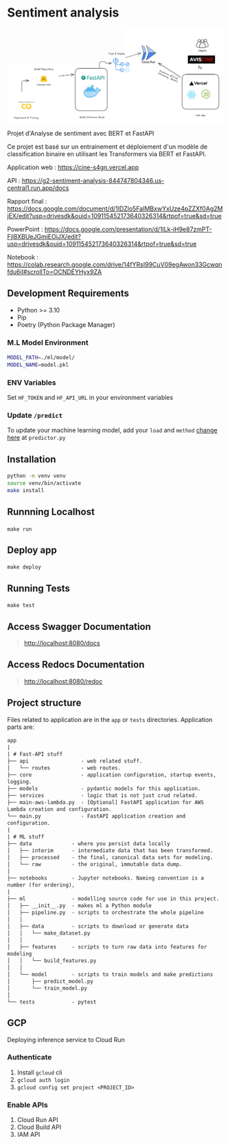 # Sentiment analysis

![aviscine.png](aviscine.png)

Projet d'Analyse de sentiment avec BERT et FastAPI 

Ce projet est basé sur un entrainement et déploiement d'un modèle de classification binaire en utilisant les Transformers via BERT  et FastAPI.

Application  web : https://cine-s4gn.vercel.app

API : https://g2-sentiment-analysis-844747804346.us-central1.run.app/docs

Rapport final : https://docs.google.com/document/d/1lDZlo5FaIMBxwYxUze4pZZXf0Ag2MjEX/edit?usp=drivesdk&ouid=109115452173640326314&rtpof=true&sd=true

PowerPoint : https://docs.google.com/presentation/d/1lLk-iH9e87zmPT-Fjl8XBUeJGmiEOiJX/edit?usp=drivesdk&ouid=109115452173640326314&rtpof=true&sd=true


Notebook : https://colab.research.google.com/drive/14fYRsI99CuV09egAwon33Gcwqnfdu6iI#scrollTo=OCNDEYHyx9ZA
## Development Requirements

- Python >= 3.10
- Pip
- Poetry (Python Package Manager)

### M.L Model Environment

```sh
MODEL_PATH=./ml/model/
MODEL_NAME=model.pkl
```
### ENV Variables

Set `HF_TOKEN` and `HF_API_URL` in your environment variables



### Update `/predict`

To update your machine learning model, add your `load` and `method` [change here](app/api/routes/predictor.py#L19) at `predictor.py`

## Installation

```sh
python -m venv venv
source venv/bin/activate
make install
```

## Runnning Localhost

`make run`

## Deploy app

`make deploy`

## Running Tests

`make test`

## Access Swagger Documentation

> <http://localhost:8080/docs>

## Access Redocs Documentation

> <http://localhost:8080/redoc>

## Project structure

Files related to application are in the `app` or `tests` directories.
Application parts are:

    app
    |
    | # Fast-API stuff
    ├── api                 - web related stuff.
    │   └── routes          - web routes.
    ├── core                - application configuration, startup events, logging.
    ├── models              - pydantic models for this application.
    ├── services            - logic that is not just crud related.
    ├── main-aws-lambda.py  - [Optional] FastAPI application for AWS Lambda creation and configuration.
    └── main.py             - FastAPI application creation and configuration.
    |
    | # ML stuff
    ├── data             - where you persist data locally
    │   ├── interim      - intermediate data that has been transformed.
    │   ├── processed    - the final, canonical data sets for modeling.
    │   └── raw          - the original, immutable data dump.
    │
    ├── notebooks        - Jupyter notebooks. Naming convention is a number (for ordering),
    |
    ├── ml               - modelling source code for use in this project.
    │   ├── __init__.py  - makes ml a Python module
    │   ├── pipeline.py  - scripts to orchestrate the whole pipeline
    │   │
    │   ├── data         - scripts to download or generate data
    │   │   └── make_dataset.py
    │   │
    │   ├── features     - scripts to turn raw data into features for modeling
    │   │   └── build_features.py
    │   │
    │   └── model        - scripts to train models and make predictions
    │       ├── predict_model.py
    │       └── train_model.py
    │
    └── tests            - pytest

## GCP

Deploying inference service to Cloud Run

### Authenticate

1. Install `gcloud` cli
2. `gcloud auth login`
3. `gcloud config set project <PROJECT_ID>`

### Enable APIs

1. Cloud Run API
2. Cloud Build API
3. IAM API


